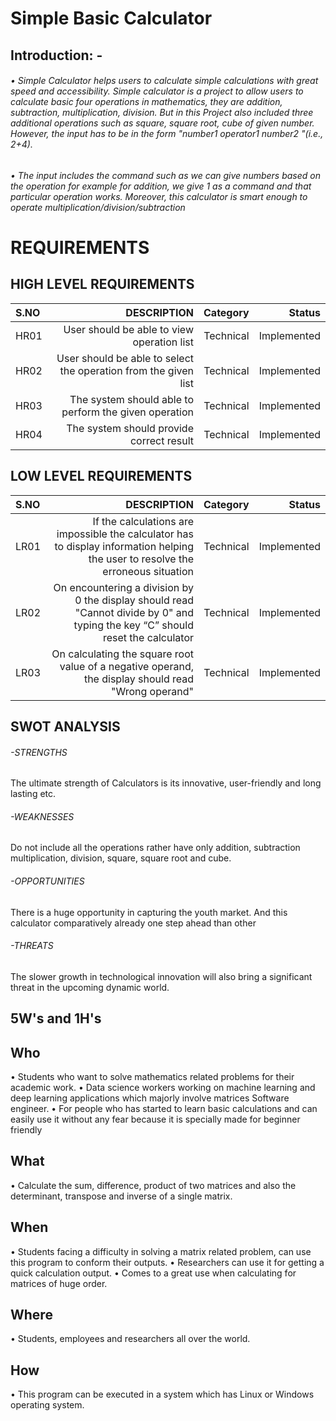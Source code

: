 # Simple Basic Calculator
## Introduction: -
###### •	Simple Calculator helps users to calculate simple calculations with great speed and accessibility. Simple calculator is a project to allow users to calculate basic four operations in mathematics, they are addition, subtraction, multiplication, division. But in this Project also included three additional operations such as square, square root, cube of given number. However, the input has to be in the form "number1 operator1 number2 "(i.e., 2+4).
###### •	The input includes the command such as we can give numbers based on the operation for example for addition, we give 1 as a command and that particular operation works. Moreover, this calculator is smart enough to operate multiplication/division/subtraction

# REQUIREMENTS
## HIGH LEVEL REQUIREMENTS
|S.NO|DESCRIPTION |Category|Status|
|:----| ----------------------:|--------:|---------:|
|HR01|User should be able to view operation list|Technical|Implemented|
|HR02|User should be able to select the operation from the given list|Technical|Implemented|
|HR03|The system should able to perform the given operation|Technical|Implemented|
|HR04|The system should provide correct result|Technical|Implemented|
## LOW LEVEL REQUIREMENTS
|S.NO|DESCRIPTION |Category|Status|
|:----| ----------------------:|--------:|---------:|
|LR01|If the calculations are impossible the calculator has to display information helping the user to resolve the erroneous situation|Technical|Implemented|
|LR02|On encountering a division by 0 the display should read "Cannot divide by 0" and typing the key “C” should reset the calculator|Technical|Implemented|
|LR03|On calculating the square root value of a negative operand, the display should read "Wrong operand"|Technical|Implemented|
## SWOT ANALYSIS
###### -STRENGTHS
The ultimate strength of Calculators is its innovative, user-friendly and long lasting etc.
###### -WEAKNESSES
Do not include all the operations rather have only addition, subtraction multiplication, division, square, square root and cube.
###### -OPPORTUNITIES
There is a huge opportunity in capturing the youth market. And this calculator comparatively already one step ahead than other
###### -THREATS
The slower growth in technological innovation will also bring a significant threat in the upcoming dynamic world.

## 5W's and 1H's

## Who
•	Students who want to solve mathematics related problems for their academic work.
•	Data science workers working on machine learning and deep learning applications which majorly involve matrices Software engineer.
•	For people who has started to learn basic calculations and can easily  use it without any fear because it is specially made for beginner friendly

## What
•	Calculate the sum, difference, product of two matrices and also the determinant, transpose and inverse of a single matrix.

## When
•	Students facing a difficulty in solving a matrix related problem, can use this program to conform their outputs.
•	Researchers can use it for getting a quick calculation output.
•	Comes to a great use when calculating for matrices of huge order.

## Where
•	Students, employees and researchers all over the world.

## How
•	This program can be executed in a system which has Linux or Windows operating system.
